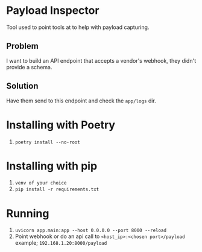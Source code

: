 # Payload Inspector

Tool used to point tools at to help with payload capturing.

## Problem 
I want to build an API endpoint that accepts a vendor's webhook, they didn't provide a schema.

## Solution
Have them send to this endpoint and check the `app/logs` dir.


# Installing with Poetry
1. `poetry install --no-root`

# Installing with pip
1. `venv of your choice`
2. `pip install -r requirements.txt`

# Running
1. `uvicorn app.main:app --host 0.0.0.0 --port 8000 --reload` 
2. Point webhook or do an api call to `<host_ip>:<chosen port>/payload` example; `192.168.1.20:8000/payload`